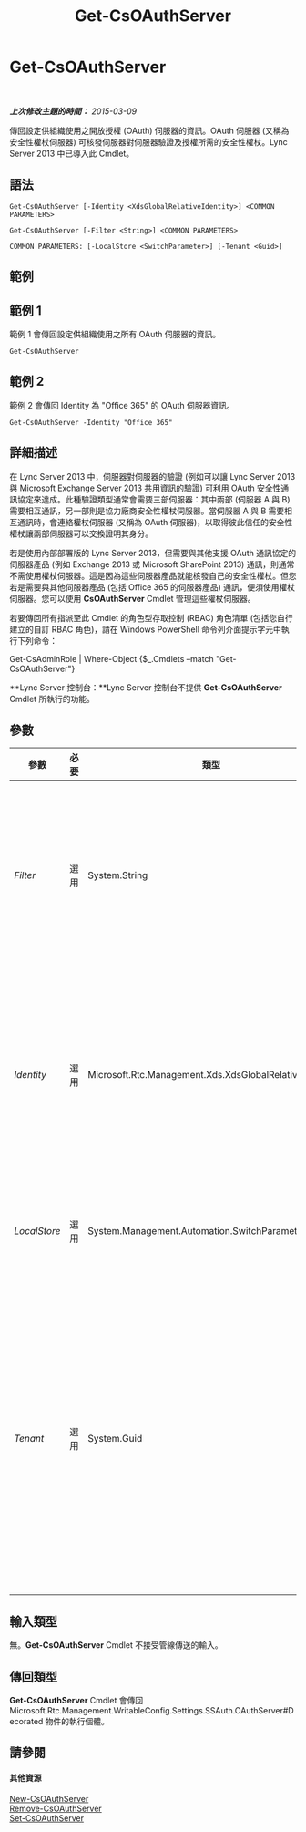 ﻿---
title: Get-CsOAuthServer
TOCTitle: Get-CsOAuthServer
ms:assetid: c2a61eb0-cdff-4069-99e4-2bdf42812f47
ms:mtpsurl: https://technet.microsoft.com/zh-tw/library/JJ205238(v=OCS.15)
ms:contentKeyID: 49292225
ms.date: 08/10/2015
mtps_version: v=OCS.15
ms.translationtype: HT
---

# Get-CsOAuthServer

 

_**上次修改主題的時間：** 2015-03-09_

傳回設定供組織使用之開放授權 (OAuth) 伺服器的資訊。OAuth 伺服器 (又稱為安全性權杖伺服器) 可核發伺服器對伺服器驗證及授權所需的安全性權杖。Lync Server 2013 中已導入此 Cmdlet。

## 語法

    Get-CsOAuthServer [-Identity <XdsGlobalRelativeIdentity>] <COMMON PARAMETERS>

    Get-CsOAuthServer [-Filter <String>] <COMMON PARAMETERS>

    COMMON PARAMETERS: [-LocalStore <SwitchParameter>] [-Tenant <Guid>]

## 範例

## 範例 1

範例 1 會傳回設定供組織使用之所有 OAuth 伺服器的資訊。

    Get-CsOAuthServer

## 範例 2

範例 2 會傳回 Identity 為 "Office 365" 的 OAuth 伺服器資訊。

    Get-CsOAuthServer -Identity "Office 365"

## 詳細描述

在 Lync Server 2013 中，伺服器對伺服器的驗證 (例如可以讓 Lync Server 2013 與 Microsoft Exchange Server 2013 共用資訊的驗證) 可利用 OAuth 安全性通訊協定來達成。此種驗證類型通常會需要三部伺服器：其中兩部 (伺服器 A 與 B) 需要相互通訊，另一部則是協力廠商安全性權杖伺服器。當伺服器 A 與 B 需要相互通訊時，會連絡權杖伺服器 (又稱為 OAuth 伺服器)，以取得彼此信任的安全性權杖讓兩部伺服器可以交換證明其身分。

若是使用內部部署版的 Lync Server 2013，但需要與其他支援 OAuth 通訊協定的伺服器產品 (例如 Exchange 2013 或 Microsoft SharePoint 2013) 通訊，則通常不需使用權杖伺服器。這是因為這些伺服器產品就能核發自己的安全性權杖。但您若是需要與其他伺服器產品 (包括 Office 365 的伺服器產品) 通訊，便須使用權杖伺服器。您可以使用 **CsOAuthServer** Cmdlet 管理這些權杖伺服器。

若要傳回所有指派至此 Cmdlet 的角色型存取控制 (RBAC) 角色清單 (包括您自行建立的自訂 RBAC 角色)，請在 Windows PowerShell 命令列介面提示字元中執行下列命令：

Get-CsAdminRole | Where-Object {$\_.Cmdlets –match "Get-CsOAuthServer"}

**Lync Server 控制台：**Lync Server 控制台不提供 **Get-CsOAuthServer** Cmdlet 所執行的功能。

## 參數


<table>
<colgroup>
<col style="width: 25%" />
<col style="width: 25%" />
<col style="width: 25%" />
<col style="width: 25%" />
</colgroup>
<thead>
<tr class="header">
<th>參數</th>
<th>必要</th>
<th>類型</th>
<th>說明</th>
</tr>
</thead>
<tbody>
<tr class="odd">
<td><p><em>Filter</em></p></td>
<td><p>選用</p></td>
<td><p>System.String</p></td>
<td><p>可讓您使用萬用字元傳回一或多部 OAuth 伺服器。例如，若要傳回 Identity 包含字串值 &quot;Microsoft&quot; 的所有 OAuth 伺服器，請使用下列語法：</p>
<p>-Filter &quot;*Microsoft*&quot;</p></td>
</tr>
<tr class="even">
<td><p><em>Identity</em></p></td>
<td><p>選用</p></td>
<td><p>Microsoft.Rtc.Management.Xds.XdsGlobalRelativeIdentity</p></td>
<td><p>要傳回之 OAuth 伺服器的唯一識別碼。例如：</p>
<p>-Identity &quot;Office 365&quot;</p>
<p>若未在命令中加入 Identity 參數和 Filter 參數，則 <strong>Get-CsOAuthServer</strong> Cmdlet 會傳回所有 OAuth 伺服器的資訊。</p></td>
</tr>
<tr class="odd">
<td><p><em>LocalStore</em></p></td>
<td><p>選用</p></td>
<td><p>System.Management.Automation.SwitchParameter</p></td>
<td><p>從中央管理存放區的本機複本擷取 OAuth 服務資料，而不從中央管理存放區本身擷取。</p></td>
</tr>
<tr class="even">
<td><p><em>Tenant</em></p></td>
<td><p>選用</p></td>
<td><p>System.Guid</p></td>
<td><p>要擷取 OAuth 伺服器設定之 商務用 Skype Online 租用戶帳戶的全域唯一識別碼 (GUID)。</p>
<p>例如：</p>
<p>–Tenant &quot;38aad667-af54-4397-aaa7-e94c79ec2308&quot;</p>
<p>您可以執行下列命令傳回每個租用戶的租用戶識別碼：</p>
<p>Get-CsTenant | Select-Object DisplayName, TenantID</p></td>
</tr>
</tbody>
</table>


## 輸入類型

無。**Get-CsOAuthServer** Cmdlet 不接受管線傳送的輸入。

## 傳回類型

**Get-CsOAuthServer** Cmdlet 會傳回 Microsoft.Rtc.Management.WritableConfig.Settings.SSAuth.OAuthServer\#Decorated 物件的執行個體。

## 請參閱

#### 其他資源

[New-CsOAuthServer](new-csoauthserver.md)  
[Remove-CsOAuthServer](remove-csoauthserver.md)  
[Set-CsOAuthServer](set-csoauthserver.md)

